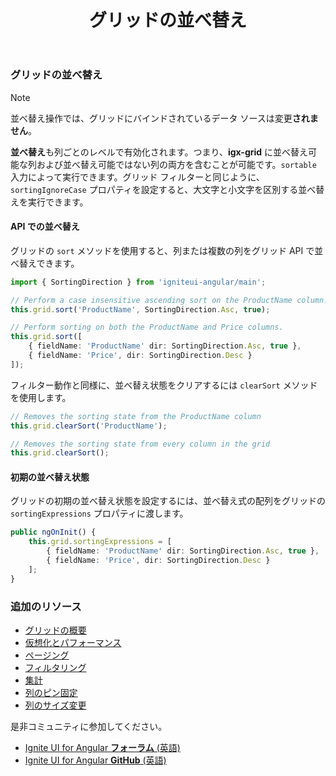 ﻿---
title: グリッドの並べ替え
_description: Ignite UI for Angular Data Grid コントロールは、タッチ レスポンシブなデータ グリッドです。階層およびリスト ビューなどの機能があります。
_keywords: Ignite UI for Angular, UI コントロール, Angular ウィジェット, web ウィジェット, UI ウィジェット, Angular, ネイティブ Angular コンポーネント スィート, ネイティブ Angular コントロール, ネイティブ Angular コンポーネント ライブラリ, Angular Data Grid コンポーネント, Angular Data Grid コントロール, Angular Grid コンポーネント, Angular Grid コントロール, Angular 高いパフォーマンス Grid, 並べ替え機能, 並べ替え
_language: ja
---

### グリッドの並べ替え

> [!NOTE]
> 並べ替え操作では、グリッドにバインドされているデータ ソースは変更**されません**。

**並べ替え**も列ごとのレベルで有効化されます。つまり、**igx-grid** に並べ替え可能な列および並べ替え可能ではない列の両方を含むことが可能です。`sortable` 入力によって実行できます。グリッド フィルターと同じように、`sortingIgnoreCase` プロパティを設定すると、大文字と小文字を区別する並べ替えを実行できます。

#### API での並べ替え

グリッドの `sort` メソッドを使用すると、列または複数の列をグリッド API で並べ替えできます。

```typescript
import { SortingDirection } from 'igniteui-angular/main';

// Perform a case insensitive ascending sort on the ProductName column.
this.grid.sort('ProductName', SortingDirection.Asc, true);

// Perform sorting on both the ProductName and Price columns.
this.grid.sort([
    { fieldName: 'ProductName' dir: SortingDirection.Asc, true },
    { fieldName: 'Price', dir: SortingDirection.Desc }
]);
```

フィルター動作と同様に、並べ替え状態をクリアするには `clearSort` メソッドを使用します。

```typescript
// Removes the sorting state from the ProductName column
this.grid.clearSort('ProductName');

// Removes the sorting state from every column in the grid
this.grid.clearSort();
```

#### 初期の並べ替え状態

グリッドの初期の並べ替え状態を設定するには、並べ替え式の配列をグリッドの `sortingExpressions` プロパティに渡します。

```typescript
public ngOnInit() {
    this.grid.sortingExpressions = [
        { fieldName: 'ProductName' dir: SortingDirection.Asc, true },
        { fieldName: 'Price', dir: SortingDirection.Desc }
    ];
}
```

<div class="divider--half"></div>

### 追加のリソース
<div class="divider--half"></div>

* [グリッドの概要](grid.html)
* [仮想化とパフォーマンス](grid_virtualization.html)
* [ページング](grid_paging.html)
* [フィルタリング](grid_filtering.html)
* [集計](grid_summaries.html)
* [列のピン固定](grid_column_pinning.html)
* [列のサイズ変更](grid_column_resizing.html)

<div class="divider--half"></div>
是非コミュニティに参加してください。

* [Ignite UI for Angular **フォーラム** (英語)](https://www.infragistics.com/community/forums/f/ignite-ui-for-angular)
* [Ignite UI for Angular **GitHub** (英語)](https://github.com/IgniteUI/igniteui-angular)